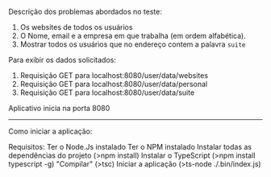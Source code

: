 
Descrição dos problemas abordados no teste:
1. Os websites de todos os usuários
2. O Nome, email e a empresa em que trabalha (em ordem alfabética).
3. Mostrar todos os usuários que no endereço contem a palavra ```suite```

Para exibir os dados solicitados:
1. Requisição GET para localhost:8080/user/data/websites
2. Requisição GET para localhost:8080/user/data/personal
3. Requisição GET para localhost:8080/user/data/suite

Aplicativo inicia na porta 8080


--------------------------------------
Como iniciar a aplicação:

Requisitos:
    Ter o Node.Js instalado
    Ter o NPM instalado
    Instalar todas as dependências do projeto (>npm install)
    Instalar o TypeScript (>npm install typescript -g)
    "Compilar" (>tsc)
    Iniciar a aplicação (>ts-node ./.bin/index.js)
